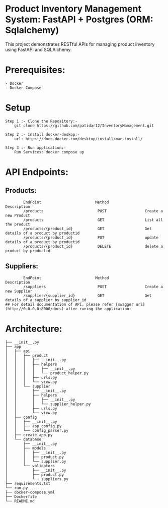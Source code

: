 # Product Inventory Management System: FastAPI + Postgres (ORM: Sqlalchemy)

This project demonstrates  RESTful APIs for managing product inventory using FastAPI and SQLAlchemy.

# Prerequisites:
    - Docker
    - Docker Compose

# Setup

    Step 1 :- Clone the Repository:-
        git clone https://github.com/patidar12/InventoryManagement.git
    
    Step 2 :- Install docker-deskop:-
        url: https://docs.docker.com/desktop/install/mac-install/
    
    Step 3 :- Run application:-
        Run Services: docker compose up



# API Endpoints:

   ## Products:
            EndPoint                        Method              Description
            /products                        POST                 Create a new Product
            /products                        GET                  List all the product
            /products/{product_id}           GET                  Get details of a product by productid
            /products/{product_id}           PUT                  update details of a product by productid
            /products/{product_id}           DELETE               delete a product by productid

   ## Suppliers:
            EndPoint                        Method              Description
            /suppliers                       POST                 Create a new Supplier
            /supplier/{supplier_id}          GET                  Get details of a supplier by supplier_id
    ## For detail documentation of APi, please refer [swagger url](http://0.0.0.0:8000/docs) after runing the application: 



# Architecture:

    ├── __init__.py
    ├── app
    │   ├── api
    │   │   ├── product
    │   │   │   ├── __init__.py
    │   │   │   ├── helpers
    │   │   │   │   ├── __init__.py
    │   │   │   │   └── product_helper.py
    │   │   │   ├── urls.py
    │   │   │   └── view.py
    │   │   └── supplier
    │   │       ├── __init__.py
    │   │       ├── helpers
    │   │       │   ├── __init__.py
    │   │       │   └── supplier_helper.py
    │   │       ├── urls.py
    │   │       └── view.py
    │   ├── config
    │   │   ├── __init__.py
    │   │   ├── app_config.py
    │   │   └── config_parser.py
    │   ├── create_app.py
    │   └── database
    │       ├── __init__.py
    │       ├── models
    │       │   ├── __init__.py
    │       │   ├── product.py
    │       │   └── supplier.py
    │       └── validators
    │           ├── __init__.py
    │           ├── product.py
    │           └── suppliers.py
    ├── requirements.txt
    └── run.py
    ├── docker-compose.yml
    ├── Dockerfile
    └── README.md

